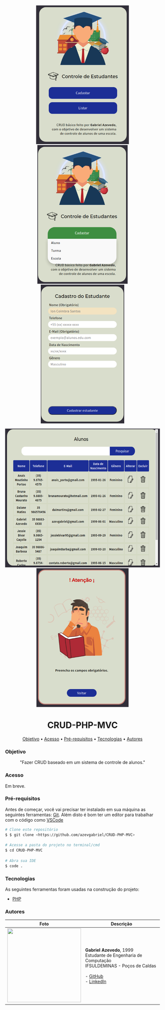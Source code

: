 

<p align="center" float="left">
  <img  src="public/img/screenshot_01.png" height="450" />
  <img  src="public/img/screenshot_02.png" height="450" />
  <img  src="public/img/screenshot_03.png" height="450" />
</p>
<p align="center" float="left">
  <img  src="public/img/screenshot_04.png" height="450" />
  <img  src="public/img/screenshot_05.png" height="450" />
</p>

<h1 align="center">CRUD-PHP-MVC</h1>

<p align="center">
 <a href="#Objetivo">Objetivo</a> •
 <a href="#Acesso">Acesso</a> •
 <a href="#Pré-requisitos">Pré-requisitos</a> • 
 <a href="#Tecnologias">Tecnologias</a> • 
 <a href="#Autores">Autores</a>
</p>


### Objetivo

<p align="center">"Fazer CRUD baseado em um sistema de controle de alunos."</p>

### Acesso

Em breve.

### Pré-requisitos

Antes de começar, você vai precisar ter instalado em sua máquina as seguintes ferramentas:
[Git](https://git-scm.com). 
Além disto é bom ter um editor para trabalhar com o código como [VSCode](https://code.visualstudio.com/)

```bash
# Clone este repositório
$ $ git clone <https://github.com/azevgabriel/CRUD-PHP-MVC>

# Acesse a pasta do projeto no terminal/cmd
$ cd CRUD-PHP-MVC

# Abra sua IDE
$ code .

```

### Tecnologias

As seguintes ferramentas foram usadas na construção do projeto:

- [PHP](https://www.php.net/)

### Autores

Foto   | Descrição
--------- | ------
<img src="https://github.com/azevgabriel.png" width="240" height="240"/>| <strong>Gabriel Azevedo</strong>, 1999 </br> Estudante de Engenharia de Computação </br>IFSULDEMINAS - Poços de Caldas</br></br> - <a href="https://github.com/azevgabriel">GitHub</a> </br> - <a href="https://www.linkedin.com/in/azevgabriel/">LinkedIn</a>
